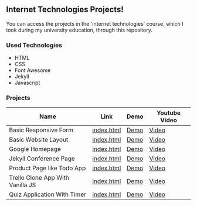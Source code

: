 ## Internet Technologies Projects!

You can access the projects in the 'internet technologies' course, which I took during my university education, through this repository. 

### Used Technologies
- HTML
- CSS
- Font Awesome
- Jekyll
- Javascript

### Projects

| **Name** | **Link** | **Demo**  | **Youtube Video** |
| --- | --- | --- | --- |
| Basic Responsive Form | [index.html](./Assignment-1/index.html) | [Demo](https://internet-technologies.vercel.app/Assignment-1/index.html) | [Video](https://www.youtube.com/watch?v=85mTQlc_T6M) 
| Basic Website Layout | [index.html](./Assignment-2/index.html) | [Demo](https://internet-technologies.vercel.app/Assignment-2/index.html) | [Video](https://www.youtube.com/watch?v=9CpcFFmlqvk)
| Google Homepage | [index.html](./Assignment-3/index.html) | [Demo](https://internet-technologies.vercel.app/Assignment-3/index.html) | [Video](https://youtu.be/0rTeYz9oyFU)
| Jekyll Conference Page | [index.html](https://github.com/AbdullahOztuurkk/AbdullahOztuurkk.github.io) | [Demo](https://abdullahoztuurkk.github.io/) | [Video](https://youtu.be/FtIC-_LBL40)
| Product Page like Todo App |[index.html](./Assignment-4/index.html) | [Demo](https://internet-technologies.vercel.app/Assignment-4/index.html) | [Video](https://www.youtube.com/watch?v=5A7I4AoUMOo)
| Trello Clone App With Vanilla JS|[index.html](./Assignment-5/index.html) | [Demo](https://internet-technologies.vercel.app/Assignment-5/index.html) | [Video](https://youtu.be/wN6rno7lZxY)
| Quiz Application With Timer | [index.html](./Assignment-6/index.html) | [Demo](https://internet-technologies.vercel.app/Assignment-6/index.html) | [Video](https://www.youtube.com/watch?v=fcP5T2cVA34)

